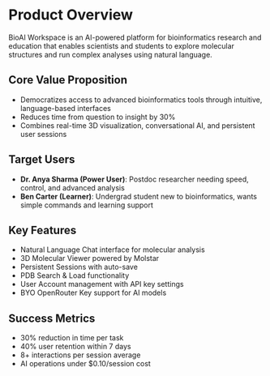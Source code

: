 # Product Overview

BioAI Workspace is an AI-powered platform for bioinformatics research and education that enables scientists and students to explore molecular structures and run complex analyses using natural language.

## Core Value Proposition
- Democratizes access to advanced bioinformatics tools through intuitive, language-based interfaces
- Reduces time from question to insight by 30%
- Combines real-time 3D visualization, conversational AI, and persistent user sessions

## Target Users
- **Dr. Anya Sharma (Power User)**: Postdoc researcher needing speed, control, and advanced analysis
- **Ben Carter (Learner)**: Undergrad student new to bioinformatics, wants simple commands and learning support

## Key Features
- Natural Language Chat interface for molecular analysis
- 3D Molecular Viewer powered by Molstar
- Persistent Sessions with auto-save
- PDB Search & Load functionality
- User Account management with API key settings
- BYO OpenRouter Key support for AI models

## Success Metrics
- 30% reduction in time per task
- 40% user retention within 7 days
- 8+ interactions per session average
- AI operations under $0.10/session cost